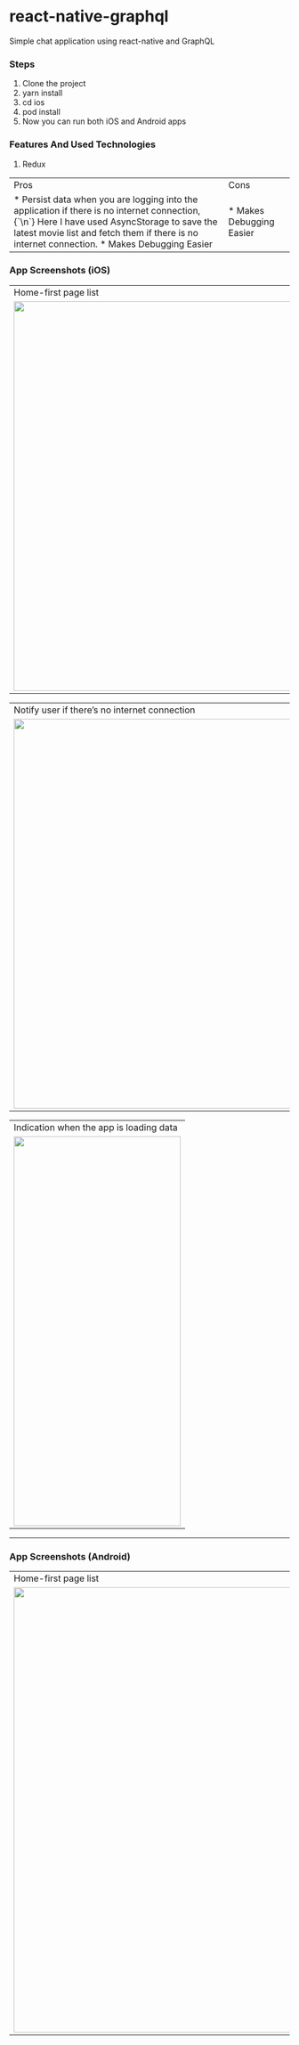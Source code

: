 # react-native-graphql
Simple chat application using react-native and GraphQL

### Steps
1. Clone the project
2. yarn install
3. cd ios
4. pod install
5. Now you can run both iOS and Android apps

### Features And Used Technologies

1. Redux

<table>
  <tr>
    <td>Pros</td>
    <td>Cons</td>
  </tr>
  <tr>
    <td>
      * Persist data when you are logging into the application if there is no internet connection, {`\n`} Here I have used AsyncStorage to save the latest movie list and fetch them if there is no internet connection.
      * Makes Debugging Easier
    </td>
    <td> 
      * Makes Debugging Easier
    </td> 
  </tr>
</table>
    

<!-- ![1](https://user-images.githubusercontent.com/19740478/138288066-dd2d69da-4482-4227-894f-6190fcff774a.png)
![2](https://user-images.githubusercontent.com/19740478/138288143-8df6d531-f7e0-4bb4-aa8e-4f6a4b460de5.png)
![3](https://user-images.githubusercontent.com/19740478/138288160-8418a613-9493-4332-8f58-10a3278274d6.png)
![4](https://user-images.githubusercontent.com/19740478/138288167-f8f7a4c7-5f1a-4d4d-83f9-839f28a90f2a.png)
![5](https://user-images.githubusercontent.com/19740478/138288176-be170dab-4ff9-49e5-8bad-efa688220321.png)
![6](https://user-images.githubusercontent.com/19740478/138288186-b03501e9-4a0c-4129-82f6-47e077cccda2.png)
![7](https://user-images.githubusercontent.com/19740478/138288190-7a30e85f-254d-409d-83f7-8148e1df2ce0.png)
![8](https://user-images.githubusercontent.com/19740478/138288201-2c051f41-9309-43cc-a23d-30d9debb8d2a.png) -->


### App Screenshots (iOS)
<table>
  <tr>
    <td>Home-first page list</td>
    <td>Home-second page list</td>
    <td>Pull Refresh</td>
  </tr>
  <tr>
    <td>
      <img src="https://user-images.githubusercontent.com/19740478/175801912-5c20bbce-bbf6-48f4-ba61-19cc2c425b98.png" width=600 height=700>
    </td>
    <td> 
      <img src="https://user-images.githubusercontent.com/19740478/175802156-2cb75f89-38a4-4c33-9e06-bee2c7d1dae9.png" width=600 height=700>         </td>
    <td> 
      <img src="https://user-images.githubusercontent.com/19740478/175802185-e5388f74-9252-44f2-b4cd-223ab8a51673.png" width=600 height=700>         </td>
  </tr>
</table>


<table>
  <tr>
    <td>Notify user if there’s no internet connection</td>
    <td>Message when pull refresh if there’s no internet connection</td>
    <td>Pre-fetched data if there’s no internet connection</td>
  </tr>
  
  <tr>
    <td>
      <img src="https://user-images.githubusercontent.com/19740478/175802258-134df242-d917-43a9-b438-67e92385301e.png" width=600 height=700>
    </td>
    <td> 
      <img src="https://user-images.githubusercontent.com/19740478/175802294-ad1d4733-1118-4330-a7b1-bde87cc3beb7.png" width=600 height=700>         </td>
    <td> 
      <img src="https://user-images.githubusercontent.com/19740478/175802258-134df242-d917-43a9-b438-67e92385301e.png" width=600 height=700>         </td>
  </tr>
</table>

<table>
  <tr>
    <td>Indication when the app is loading data </td>
  </tr>
  <tr>
    <td>
      <img src="https://user-images.githubusercontent.com/19740478/175804413-57cc25aa-2840-47c0-8435-e2cb5569123e.png" width=300 height=700>
    </td>
  </tr>
</table>

<hr/>

### App Screenshots (Android)
<table>
  <tr>
    <td>Home-first page list</td>
    <td>Home-second page list</td>
  </tr>
  <tr>
    <td>
      <img src="https://user-images.githubusercontent.com/19740478/175802446-e56f8252-cad0-4b05-9aec-55c83488d6a8.png" width=600 height=800>
    </td>
    <td> 
      <img src="https://user-images.githubusercontent.com/19740478/175802466-f8de2d2b-ba03-40f6-bd72-a3302defeced.png" width=600 height=800>         </td>
  </tr>
</table>
